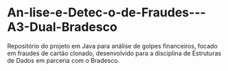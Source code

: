 # An-lise-e-Detec-o-de-Fraudes---A3-Dual-Bradesco
Repositório do projeto em Java para análise de golpes financeiros, focado em fraudes de cartão clonado, desenvolvido para a disciplina de Estruturas de Dados em parceria com o Bradesco.

